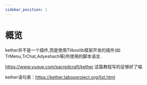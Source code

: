 ```yaml
---
sidebar_position: 1
---
```


# 概览

kether并不是一个插件,而是使用Tliboolib框架开发的插件(如TrMenu,TrChat,Adyeshach等)所使用的脚本语言.

https://www.yuque.com/sacredcraft/kether 这篇教程写的足够好了喵

kether语句表：https://kether.tabooproject.org/list.html